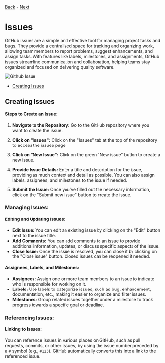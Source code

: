 [Back](https://github.com/dawudg/pt-git-workshop/blob/main/GIT_COLLABORATION.md) - [Next](https://github.com/dawudg/pt-git-workshop/blob/main/GIT_BRANCHES.md)

# Issues

GitHub issues are a simple and effective tool for managing project tasks and bugs.
They provide a centralized space for tracking and organizing work, allowing team members to report problems, suggest enhancements, and assign tasks.
With features like labels, milestones, and assignments, GitHub issues streamline communication and collaboration, helping teams stay organized and focused on delivering quality software.

![Github Issue](https://i.imgur.com/a8b4JcI.jpeg)

- [Creating Issues](#creating-issues)


## Creating Issues

#### Steps to Create an Issue:

1. **Navigate to the Repository:**
   Go to the GitHub repository where you want to create the issue.

2. **Click on "Issues":**
   Click on the "Issues" tab at the top of the repository to access the issues page.

3. **Click on "New Issue":**
   Click on the green "New issue" button to create a new issue.

4. **Provide Issue Details:**
   Enter a title and description for the issue, providing as much context and detail as possible. You can also assign labels, assignees, and milestones to the issue if needed.

5. **Submit the Issue:**
   Once you've filled out the necessary information, click on the "Submit new issue" button to create the issue.

### Managing Issues:

#### Editing and Updating Issues:

- **Edit Issue:** You can edit an existing issue by clicking on the "Edit" button next to the issue title.
- **Add Comments:** You can add comments to an issue to provide additional information, updates, or discuss specific aspects of the issue.
- **Close Issue:** Once the issue is resolved, you can close it by clicking on the "Close issue" button. Closed issues can be reopened if needed.

#### Assignees, Labels, and Milestones:

- **Assignees:** Assign one or more team members to an issue to indicate who is responsible for working on it.
- **Labels:** Use labels to categorize issues, such as bug, enhancement, documentation, etc., making it easier to organize and filter issues.
- **Milestones:** Group related issues together under a milestone to track progress towards a specific goal or deadline.

### Referencing Issues:

#### Linking to Issues:

You can reference issues in various places on GitHub, such as pull requests, commits, or other issues, by using the issue number preceded by a `#` symbol (e.g., `#123`). GitHub automatically converts this into a link to the referenced issue.


